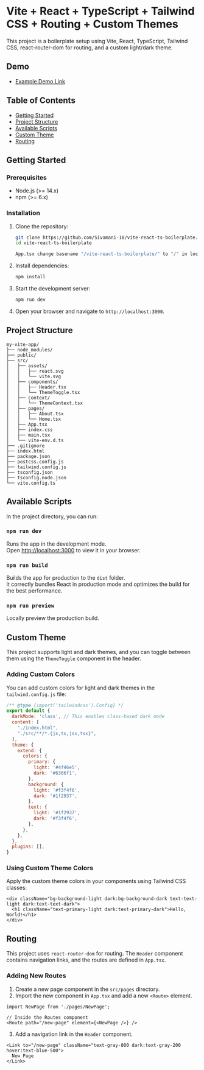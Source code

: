 # Vite + React + TypeScript + Tailwind CSS + Routing + Custom Themes

This project is a boilerplate setup using Vite, React, TypeScript, Tailwind CSS, react-router-dom for routing, and a custom light/dark theme.


## Demo

- <a href="https://sivamani-18.github.io/vite-react-ts-boilerplate/" target="_blank">Example Demo Link</a>

## Table of Contents

- [Getting Started](#getting-started)
- [Project Structure](#project-structure)
- [Available Scripts](#available-scripts)
- [Custom Theme](#custom-theme)
- [Routing](#routing)


## Getting Started

### Prerequisites

- Node.js (>= 14.x)
- npm (>= 6.x)

### Installation

1. Clone the repository:

   ```sh
   git clone https://github.com/Sivamani-18/vite-react-ts-boilerplate.git
   cd vite-react-ts-boilerplate

   App.tsx change basename "/vite-react-ts-boilerplate/" to "/" in local
   ```

2. Install dependencies:

   ```sh
   npm install
   ```

3. Start the development server:

   ```sh
   npm run dev
   ```

4. Open your browser and navigate to `http://localhost:3000`.

## Project Structure

```
my-vite-app/
├── node_modules/
├── public/
├── src/
│   ├── assets/
│   │   ├── react.svg
│   │   └── vite.svg
│   ├── components/
│   │   ├── Header.tsx
│   │   └── ThemeToggle.tsx
│   ├── context/
│   │   └── ThemeContext.tsx
│   ├── pages/
│   │   ├── About.tsx
│   │   └── Home.tsx
│   ├── App.tsx
│   ├── index.css
│   ├── main.tsx
│   └── vite-env.d.ts
├── .gitignore
├── index.html
├── package.json
├── postcss.config.js
├── tailwind.config.js
├── tsconfig.json
├── tsconfig.node.json
└── vite.config.ts
```

## Available Scripts

In the project directory, you can run:

### `npm run dev`

Runs the app in the development mode.\
Open [http://localhost:3000](http://localhost:3000) to view it in your browser.

### `npm run build`

Builds the app for production to the `dist` folder.\
It correctly bundles React in production mode and optimizes the build for the best performance.

### `npm run preview`

Locally preview the production build.

## Custom Theme

This project supports light and dark themes, and you can toggle between them using the `ThemeToggle` component in the header.

### Adding Custom Colors

You can add custom colors for light and dark themes in the `tailwind.config.js` file:

```js
/** @type {import('tailwindcss').Config} */
export default {
  darkMode: 'class', // This enables class-based dark mode
  content: [
    "./index.html",
    "./src/**/*.{js,ts,jsx,tsx}",
  ],
  theme: {
    extend: {
      colors: {
        primary: {
          light: '#4f46e5',
          dark: '#6366f1',
        },
        background: {
          light: '#f3f4f6',
          dark: '#1f2937',
        },
        text: {
          light: '#1f2937',
          dark: '#f3f4f6',
        },
      },
    },
  },
  plugins: [],
}
```

### Using Custom Theme Colors

Apply the custom theme colors in your components using Tailwind CSS classes:

```tsx
<div className="bg-background-light dark:bg-background-dark text-text-light dark:text-text-dark">
  <h1 className="text-primary-light dark:text-primary-dark">Hello, World!</h1>
</div>
```

## Routing

This project uses `react-router-dom` for routing. The `Header` component contains navigation links, and the routes are defined in `App.tsx`.

### Adding New Routes

1. Create a new page component in the `src/pages` directory.
2. Import the new component in `App.tsx` and add a new `<Route>` element.

```tsx
import NewPage from './pages/NewPage';

// Inside the Routes component
<Route path="/new-page" element={<NewPage />} />
```

3. Add a navigation link in the `Header` component.

```tsx
<Link to="/new-page" className="text-gray-800 dark:text-gray-200 hover:text-blue-500">
  New Page
</Link>
```

